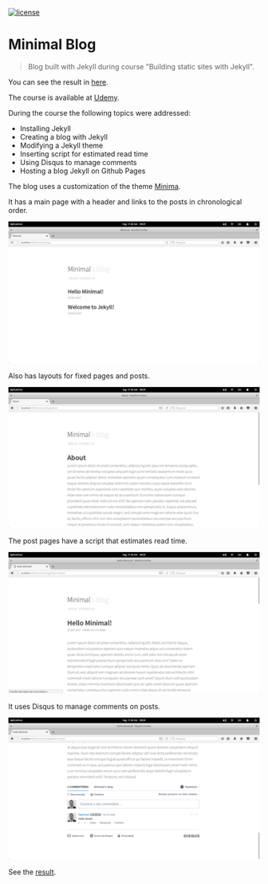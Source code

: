 [![license](https://img.shields.io/github/license/mashape/apistatus.svg)]()

# Minimal Blog

> Blog built with Jekyll during course "Building static sites with Jekyll".

You can see the result in [here](https://taymison.github.io/minimal-blog/).

The course is available at [Udemy](https://www.udemy.com/criando-sites-estaticos-com-jekyll/).

During the course the following topics were addressed:

- Installing Jekyll
- Creating a blog with Jekyll
- Modifying a Jekyll theme
- Inserting script for estimated read time
- Using Disqus to manage comments
- Hosting a blog Jekyll on Github Pages

The blog uses a customization of the theme [Minima](https://jekyll.github.io/minima/).

It has a main page with a header and links to the posts in chronological order.

![Main page with posts in chronological order](https://raw.githubusercontent.com/taymison/minimal-blog/master/docs/assets/img/home.png)

Also has layouts for fixed pages and posts.

![Layout for fixed page](https://raw.githubusercontent.com/taymison/minimal-blog/master/docs/assets/img/static-page.png)

The post pages have a script that estimates read time.

![Post with estimated read time](https://raw.githubusercontent.com/taymison/minimal-blog/master/docs/assets/img/post.png)

It uses Disqus to manage comments on posts.

![Disqus in Jekyll](https://raw.githubusercontent.com/taymison/minimal-blog/master/docs/assets/img/disqus.png)

See the [result](https://taymison.github.io/minimal-blog/).